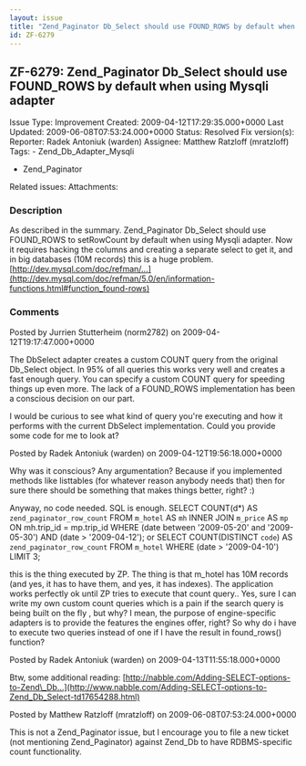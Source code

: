 ```yaml
---
layout: issue
title: "Zend_Paginator Db_Select should use FOUND_ROWS by default when using Mysqli adapter"
id: ZF-6279
---
```


ZF-6279: Zend\_Paginator Db\_Select should use FOUND\_ROWS by default when using Mysqli adapter
-----------------------------------------------------------------------------------------------

 Issue Type: Improvement Created: 2009-04-12T17:29:35.000+0000 Last Updated: 2009-06-08T07:53:24.000+0000 Status: Resolved Fix version(s): 
 Reporter:  Radek Antoniuk (warden)  Assignee:  Matthew Ratzloff (mratzloff)  Tags: - Zend\_Db\_Adapter\_Mysqli
- Zend\_Paginator
 
 Related issues: 
 Attachments: 
### Description

As described in the summary. Zend\_Paginator Db\_Select should use FOUND\_ROWS to setRowCount by default when using Mysqli adapter. Now it requires hacking the columns and creating a separate select to get it, and in big databases (10M records) this is a huge problem. [http://dev.mysql.com/doc/refman/…](http://dev.mysql.com/doc/refman/5.0/en/information-functions.html#function_found-rows)

 

 

### Comments

Posted by Jurrien Stutterheim (norm2782) on 2009-04-12T19:17:47.000+0000

The DbSelect adapter creates a custom COUNT query from the original Db\_Select object. In 95% of all queries this works very well and creates a fast enough query. You can specify a custom COUNT query for speeding things up even more. The lack of a FOUND\_ROWS implementation has been a conscious decision on our part.

I would be curious to see what kind of query you're executing and how it performs with the current DbSelect implementation. Could you provide some code for me to look at?

 

 

Posted by Radek Antoniuk (warden) on 2009-04-12T19:56:18.000+0000

Why was it conscious? Any argumentation? Because if you implemented methods like listtables (for whatever reason anybody needs that) then for sure there should be something that makes things better, right? :)

Anyway, no code needed. SQL is enough. SELECT COUNT(d\*) AS `zend_paginator_row_count` FROM `m_hotel` AS `mh` INNER JOIN `m_price` AS `mp` ON mh.trip\_id = mp.trip\_id WHERE (date between '2009-05-20' and '2009-05-30') AND (date > '2009-04-12'); or SELECT COUNT(DISTINCT `code`) AS `zend_paginator_row_count` FROM `m_hotel` WHERE (date > '2009-04-10') LIMIT 3;

this is the thing executed by ZP. The thing is that m\_hotel has 10M records (and yes, it has to have them, and yes, it has indexes). The application works perfectly ok until ZP tries to execute that count query.. Yes, sure I can write my own custom count queries which is a pain if the search query is being built on the fly , but why? I mean, the purpose of engine-specific adapters is to provide the features the engines offer, right? So why do i have to execute two queries instead of one if I have the result in found\_rows() function?

 

 

Posted by Radek Antoniuk (warden) on 2009-04-13T11:55:18.000+0000

Btw, some additional reading: [http://nabble.com/Adding-SELECT-options-to-Zend\_Db…](http://www.nabble.com/Adding-SELECT-options-to-Zend_Db_Select-td17654288.html)

 

 

Posted by Matthew Ratzloff (mratzloff) on 2009-06-08T07:53:24.000+0000

This is not a Zend\_Paginator issue, but I encourage you to file a new ticket (not mentioning Zend\_Paginator) against Zend\_Db to have RDBMS-specific count functionality.

 

 